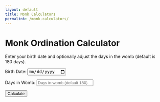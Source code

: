 ```yaml
---
layout: default
title: Monk Calculators
permalink: /monk-calculators/
---
```


<h1>Monk Ordination Calculator</h1>
<p>Enter your birth date and optionally adjust the days in the womb (default is 180 days).</p>

<label for="birthdate">Birth Date:</label>
<input type="date" id="birthdate">

<label for="wombDays">Days in Womb:</label>
<input type="number" id="wombDays" placeholder="Days in womb (default 180)">

<button onclick="calculateOrdinationDate()">Calculate</button>

<p id="result"></p>

<script src="/assets/js/ordination-calculator.js"></script>
